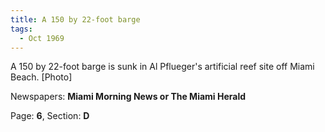 ```yaml
---  
title: A 150 by 22-foot barge  
tags:  
  - Oct 1969  
---  
```

  
A 150 by 22-foot barge is sunk in Al Pflueger's artificial reef site off Miami Beach. [Photo]  
  
Newspapers: **Miami Morning News or The Miami Herald**  
  
Page: **6**, Section: **D** 
